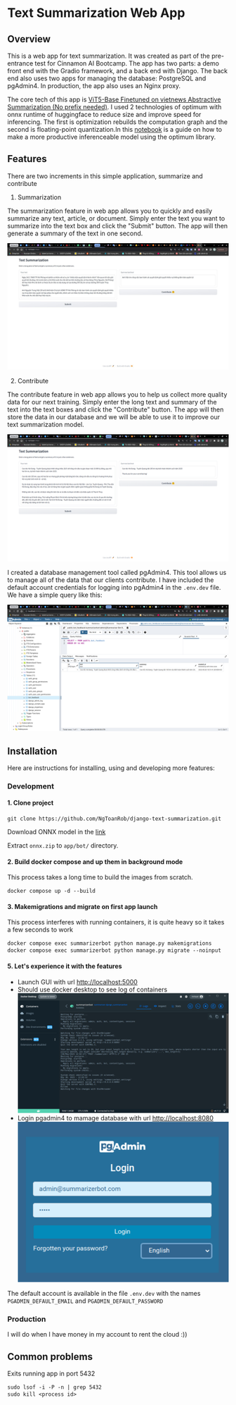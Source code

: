 # Text Summarization Web App

## Overview

This is a web app for text summarization. It was created as part of the pre-entrance test for Cinnamon AI Bootcamp. The app has two parts: a demo front end with the Gradio framework, and a back end with Django. The back end also uses two apps for managing the database: PostgreSQL and pgAdmin4. In production, the app also uses an Nginx proxy.

The core tech of this app is [ViT5-Base Finetuned on vietnews Abstractive Summarization (No prefix needed)](https://huggingface.co/VietAI/vit5-base-vietnews-summarization). I used 2 technologies of optimum with onnx runtime of huggingface to reduce size and improve speed for inferencing. The first is optimization  rebuilds the computation graph and the second is floating-point quantization.In this [notebook](app/bot/model/onnx.ipynb) is a guide on how to make a more productive inferenceable model using the optimum library.

## Features
There are two increments in this simple application, summarize and contribute

1. Summarization

The summarization feature in web app allows you to quickly and easily summarize any text, article, or document. Simply enter the text you want to summarize into the text box and click the "Submit" button. The app will then generate a summary of the text in one second.

![Image demo summarize](docs/images/summarize.jpg)

2. Contribute

The contribute feature in web app allows you to help us collect more quality data for our next training. Simply enter the long text and summary of the text into the text boxes and click the "Contribute" button. The app will then store the data in our database and we will be able to use it to improve our text summarization model.

![Image demo contribute](docs/images/contribute.png)

I created a database management tool called pgAdmin4. This tool allows us to manage all of the data that our clients contribute. I have included the default account credentials for logging into pgAdmin4 in the `.env.dev` file. We have a simple query like this:

![Contributed data](docs/images/database.png)


## Installation
Here are instructions for installing, using and developing more features:
### Development
#### 1. Clone project
```
git clone https://github.com/NgToanRob/django-text-summarization.git
```

Download ONNX model in the [link](https://drive.google.com/file/d/1nCHJJ8ZilX7KNno0r1gIOkXu5U9u9foW/view?usp=sharing)

Extract `onnx.zip` to `app/bot/` directory.

#### 2. Build docker compose and up them in background mode
This process takes a long time to build the images from scratch.
```
docker compose up -d --build
```
#### 3. Makemigrations and migrate on first app launch
This process interferes with running containers, it is quite heavy so it takes a few seconds to work
```
docker compose exec summarizerbot python manage.py makemigrations
docker compose exec summarizerbot python manage.py migrate --noinput
```




#### 5. Let's experience it with the features
- Launch GUI with url [http://localhost:5000](http://localhost:5000)
- Should use docker desktop to see log of containers
![Image ogs](docs/images/logs.png)
- Login pgadmin4 to mamage database with url [http://localhost:8080](http://localhost:8080)
![Image login](docs/images/login-pgadmin.png)

The default account is available in the file `.env.dev` with the names `PGADMIN_DEFAULT_EMAIL` and `PGADMIN_DEFAULT_PASSWORD`

### Production
I will do when I have money in my account to rent the cloud :))


## Common problems
Exits running app in port 5432
```
sudo lsof -i -P -n | grep 5432
sudo kill <process id>
```









